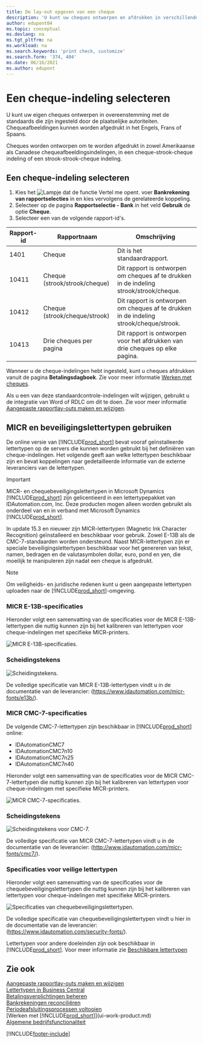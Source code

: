 ```yaml
---
title: De lay-out opgeven van een cheque
description: 'U kunt uw cheques ontwerpen en afdrukken in verschillende indelingen, om te voldoen aan standaards van uw lokale autoriteiten.'
author: edupont04
ms.topic: conceptual
ms.devlang: na
ms.tgt_pltfrm: na
ms.workload: na
ms.search.keywords: 'print check, customize'
ms.search.form: '374, 404'
ms.date: 06/16/2021
ms.author: edupont
---
```

# <a name="select-a-check-layout" />Een cheque-indeling selecteren

U kunt uw eigen cheques ontwerpen in overeenstemming met de standaards die zijn ingesteld door de plaatselijke autoriteiten. Chequeafbeeldingen kunnen worden afgedrukt in het Engels, Frans of Spaans.

Cheques worden ontworpen om te worden afgedrukt in zowel Amerikaanse als Canadese chequeafbeeldingsindelingen, in een cheque-strook-cheque indeling of een strook-strook-cheque indeling.

## <a name="to-select-a-check-layout" />Een cheque-indeling selecteren

1. Kies het ![Lampje dat de functie Vertel me opent.](media/ui-search/search_small.png "Vertel me wat u wilt doen") voer **Bankrekening van rapportselecties** in en kies vervolgens de gerelateerde koppeling.
2. Selecteer op de pagina **Rapportselectie - Bank** in het veld **Gebruik** de optie **Cheque**.
3. Selecteer een van de volgende rapport-id's.

| Rapport-id | Rapportnaam | Omschrijving |
| --- | --- | --- |
| 1401 |Cheque |Dit is het standaardrapport. |
| 10411 |Cheque (strook/strook/cheque) |Dit rapport is ontworpen om cheques af te drukken in de indeling strook/strook/cheque. |
| 10412 |Cheque (strook/cheque/strook) |Dit rapport is ontworpen om cheques af te drukken in de indeling strook/cheque/strook. |
| 10413 |Drie cheques per pagina |Dit rapport is ontworpen voor het afdrukken van drie cheques op elke pagina. |

Wanneer u de cheque-indelingen hebt ingesteld, kunt u cheques afdrukken vanuit de pagina **Betalingsdagboek**. Zie voor meer informatie [Werken met cheques](payables-how-work-checks.md).

Als u een van deze standaardcontrole-indelingen wilt wijzigen, gebruikt u de integratie van Word of RDLC om dit te doen. Zie voor meer informatie [Aangepaste rapportlay-outs maken en wijzigen](ui-how-create-custom-report-layout.md).

## <a name="use-micr-and-security-fonts" />MICR en beveiligingslettertypen gebruiken
De online versie van [!INCLUDE[prod_short](includes/prod_short.md)] bevat vooraf geïnstalleerde lettertypen op de servers die kunnen worden gebruikt bij het definiëren van cheque-indelingen. Het volgende geeft aan welke lettertypen beschikbaar zijn en bevat koppelingen naar gedetailleerde informatie van de externe leveranciers van de lettertypen.

> [!Important]
> MICR- en chequebeveiligingslettertypen in Microsoft Dynamics [!INCLUDE[prod_short](includes/prod_short.md)] zijn gelicentieerd in een lettertypepakket van IDAutomation.com, Inc. Deze producten mogen alleen worden gebruikt als onderdeel van en in verband met Microsoft Dynamics [!INCLUDE[prod_short](includes/prod_short.md)].

In update 15.3 en nieuwer zijn MICR-lettertypen (Magnetic Ink Character Recognition) geïnstalleerd en beschikbaar voor gebruik. Zowel E-13B als de CMC-7-standaarden worden ondersteund. Naast MICR-lettertypen zijn er speciale beveiligingslettertypen beschikbaar voor het genereren van tekst, namen, bedragen en de valutasymbolen dollar, euro, pond en yen, die moeilijk te manipuleren zijn nadat een cheque is afgedrukt.

> [!NOTE]
> Om veiligheids- en juridische redenen kunt u geen aangepaste lettertypen uploaden naar de [!INCLUDE[prod_short](includes/prod_short.md)]-omgeving.

### <a name="micr-e-13b-specifications" />MICR E-13B-specificaties

Hieronder volgt een samenvatting van de specificaties voor de MICR E-13B-lettertypen die nuttig kunnen zijn bij het kalibreren van lettertypen voor cheque-indelingen met specifieke MICR-printers.

![MICR E-13B-specificaties.](media/font_MICR_E-13B_Specifications.png "MICR E-13B-specificaties")

### <a name="delimiter-characters" />Scheidingstekens

![Scheidingstekens.](media/font-micr-letters.png "Scheidingstekens")

De volledige specificatie van MICR E-13B-lettertypen vindt u in de documentatie van de leverancier: (https://www.idautomation.com/micr-fonts/e13b/).

### <a name="micr-cmc-7-specifications" />MICR CMC-7-specificaties

De volgende CMC-7-lettertypen zijn beschikbaar in [!INCLUDE[prod_short](includes/prod_short.md)] online:

- IDAutomationCMC7
- IDAutomationCMC7n10
- IDAutomationCMC7n25
- IDAutomationCMC7n40

Hieronder volgt een samenvatting van de specificaties voor de MICR CMC-7-lettertypen die nuttig kunnen zijn bij het kalibreren van lettertypen voor cheque-indelingen met specifieke MICR-printers.

![MICR CMC-7-specificaties.](media/font_MICR_CMC-7_Specifications.png "MICR CMC-7-specificaties")

### <a name="delimiter-characters-1" />Scheidingstekens

![Scheidingstekens voor CMC-7.](media/font-cmc7-letters.png "Scheidingstekens voor CMC-7")

De volledige specificatie van MICR CMC-7-lettertypen vindt u in de documentatie van de leverancier: (http://www.idautomation.com/micr-fonts/cmc7/).

### <a name="secure-font-specifications" />Specificaties voor veilige lettertypen

Hieronder volgt een samenvatting van de specificaties voor de chequebeveiligingslettertypen die nuttig kunnen zijn bij het kalibreren van lettertypen voor cheque-indelingen met specifieke MICR-printers.

![Specificaties van chequebeveiligingslettertypen.](media/font_check-security-font_Specifications.png "Specificaties van chequebeveiligingslettertypen")

De volledige specificatie van chequebeveiligingslettertypen vindt u hier in de documentatie van de leverancier: (https://www.idautomation.com/security-fonts/).

Lettertypen voor andere doeleinden zijn ook beschikbaar in [!INCLUDE[prod_short](includes/prod_short.md)]. Voor meer informatie zie [Beschikbare lettertypen](ui-fonts.md)

## <a name="see-also" />Zie ook

[Aangepaste rapportlay-outs maken en wijzigen](ui-how-create-custom-report-layout.md)  
[Lettertypen in Business Central](ui-fonts.md)  
[Betalingsverplichtingen beheren](payables-manage-payables.md)  
[Bankrekeningen reconciliëren](bank-manage-bank-accounts.md)   
[Periodeafsluitingsprocessen voltooien](year-how-complete-period-end-processes.md)  
[Werken met [!INCLUDE[prod_short](includes/prod_short.md)]](ui-work-product.md)  
[Algemene bedrijfsfunctionaliteit](ui-across-business-areas.md)


[!INCLUDE[footer-include](includes/footer-banner.md)]
